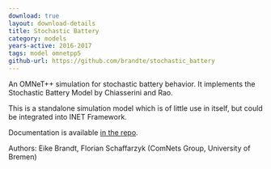 ```yaml
---
download: true
layout: download-details
title: Stochastic Battery
category: models
years-active: 2016-2017
tags: model omnetpp5
github-url: https://github.com/brandte/stochastic_battery
---
```


An OMNeT++ simulation for stochastic battery behavior. It implements the
Stochastic Battery Model by Chiasserini and Rao.

This is a standalone simulation model which is of little use in itself, but
could be integrated into INET Framework.

Documentation is available
[in the repo](https://github.com/brandte/stochastic_battery/blob/master/stochastic_battery_documentation.pdf).

Authors: Eike Brandt, Florian Schaffarzyk (ComNets Group, University of Bremen)

